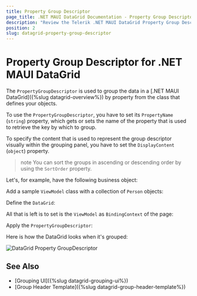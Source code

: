 ```yaml
---
title: Property Group Descriptor
page_title: .NET MAUI DataGrid Documentation - Property Group Descriptor
description: "Review the Telerik .NET MAUI DataGrid Property Group Descriptor documentation article to learn more about the property grouping function you can use."
position: 2
slug: datagrid-property-group-descriptor
---
```


# Property Group Descriptor for .NET MAUI DataGrid

The `PropertyGroupDescriptor` is used to group the data in a [.NET MAUI DataGrid]({%slug datagrid-overview%}) by property from the class that defines your objects.

To use the `PropertyGroupDescriptor`, you have to set its `PropertyName` (`string`) property, which gets or sets the name of the property that is used to retrieve the key by which to group.

To specify the content that is used to represent the group descriptor visually within the grouping panel, you have to set the `DisplayContent` (`object`) property.

>note You can sort the groups in ascending or descending order by using the `SortOrder` property.

Let's, for example, have the following business object:

<snippet id='datagrid-grouping-object' />

Add a sample `ViewModel` class with a collection of `Person` objects:

<snippet id='datagrid-grouping-viewmodel' />

Define the `DataGrid`:

<snippet id='datagrid-grouping-propertygroupdescriptor-xaml' />

All that is left is to set is the `ViewModel` as `BindingContext` of the page:

<snippet id='datagrid-grouping-propertygroupdescriptor-setvm' />

Apply the `PropertyGroupDescriptor`:

<snippet id='datagrid-grouping-propertygroupdescriptor' />

Here is how the DataGrid looks when it's grouped:

![DataGrid Property GroupDescriptor](../images/datagrid-property-group-descriptor.png)

## See Also

- [Grouping UI]({%slug datagrid-grouping-ui%})
- [Group Header Template]({%slug datagrid-group-header-template%})